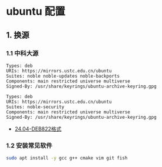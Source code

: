 # ubuntu 配置

## 1. 换源

### 1.1 中科大源

```
Types: deb
URIs: https://mirrors.ustc.edu.cn/ubuntu
Suites: noble noble-updates noble-backports
Components: main restricted universe multiverse
Signed-By: /usr/share/keyrings/ubuntu-archive-keyring.gpg

Types: deb
URIs: https://mirrors.ustc.edu.cn/ubuntu
Suites: noble-security
Components: main restricted universe multiverse
Signed-By: /usr/share/keyrings/ubuntu-archive-keyring.gpg
```

+ [24.04-DEB822格式](https://mirrors.ustc.edu.cn/help/ubuntu.html#__tabbed_5_2)

### 1.2 安装常见软件

```sh
sudo apt install -y gcc g++ cmake vim git fish
```
